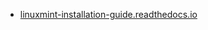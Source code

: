 * [linuxmint-installation-guide.readthedocs.io](https://linuxmint-installation-guide.readthedocs.io/en/latest/verify.html)
